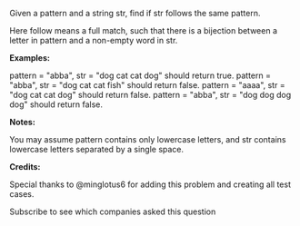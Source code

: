 Given a pattern and a string str, find if str follows the same pattern.

Here follow means a full match, such that there is a bijection between a letter in pattern and a non-empty word in str.

**Examples:**

pattern = "abba", str = "dog cat cat dog" should return true.
pattern = "abba", str = "dog cat cat fish" should return false.
pattern = "aaaa", str = "dog cat cat dog" should return false.
pattern = "abba", str = "dog dog dog dog" should return false.

**Notes:**

You may assume pattern contains only lowercase letters, and str contains lowercase letters separated by a single space.

**Credits:**

Special thanks to @minglotus6 for adding this problem and creating all test cases.

Subscribe to see which companies asked this question